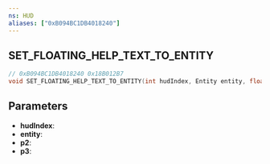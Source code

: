 ```yaml
---
ns: HUD
aliases: ["0xB094BC1DB4018240"]
---
```

## SET_FLOATING_HELP_TEXT_TO_ENTITY

```c
// 0xB094BC1DB4018240 0x18B012B7
void SET_FLOATING_HELP_TEXT_TO_ENTITY(int hudIndex, Entity entity, float p2, float p3);
```

## Parameters
* **hudIndex**: 
* **entity**: 
* **p2**: 
* **p3**: 

